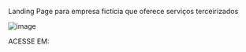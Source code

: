 Landing Page para empresa fictícia que oferece serviços terceirizados

![image](https://github.com/roneydiego/landing-page-terceirizacao/assets/142523772/171d2a1c-9cc8-4594-b10e-7f5471516597)

ACESSE EM:

